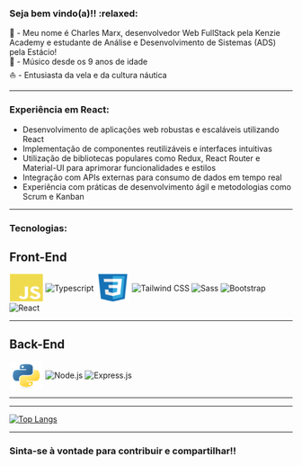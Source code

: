 <h3>Seja bem vindo(a)!!  :relaxed:</h3>

:bookmark_tabs: - Meu nome é Charles Marx, desenvolvedor Web FullStack pela Kenzie Academy e estudante de Análise e Desenvolvimento de Sistemas (ADS) pela Estácio! <br>
:guitar: - Músico desde os 9 anos de idade <br>
:sailboat: - Entusiasta da vela e da cultura náutica

---

<h3>Experiência em React:</h3>

- Desenvolvimento de aplicações web robustas e escaláveis utilizando React
- Implementação de componentes reutilizáveis e interfaces intuitivas
- Utilização de bibliotecas populares como Redux, React Router e Material-UI para aprimorar funcionalidades e estilos
- Integração com APIs externas para consumo de dados em tempo real
- Experiência com práticas de desenvolvimento ágil e metodologias como Scrum e Kanban

---

<h3>Tecnologias:</h3>

<div style="display: inline_block">
  <h2>Front-End</h2>
  
  <img align="center" alt="Js" height="50" width="60" src="https://raw.githubusercontent.com/devicons/devicon/master/icons/javascript/javascript-plain.svg">  
  <img align="center" alt="Typescript" height="50" width="60" src="https://cdn.jsdelivr.net/gh/devicons/devicon/icons/typescript/typescript-original.svg" />
  <img align="center" alt="CSS" height="50" width="60" src="https://raw.githubusercontent.com/devicons/devicon/master/icons/css3/css3-original.svg">   
  <img align="center" alt="Tailwind CSS" height="50" width="60" src="https://cdn.jsdelivr.net/gh/devicons/devicon/icons/tailwindcss/tailwindcss-plain.svg" />
  <img align="center" alt="Sass" height="50" width="60" src="https://cdn.jsdelivr.net/gh/devicons/devicon/icons/sass/sass-original.svg" />
  <img align="center" alt="Bootstrap" height="50" width="60" src="https://cdn.jsdelivr.net/gh/devicons/devicon/icons/bootstrap/bootstrap-original-wordmark.svg" />
  <img align="center" alt="React" height="50" width="60" src="https://cdn.jsdelivr.net/gh/devicons/devicon/icons/react/react-original-wordmark.svg" />

  <hr>
  
  <h2>Back-End</h2>
  
  <img align="center" alt="Python" height="50" width="60" src="https://raw.githubusercontent.com/devicons/devicon/master/icons/python/python-original.svg">
  <img align="center" alt="Node.js" height="50" width="60" src="https://cdn.jsdelivr.net/gh/devicons/devicon/icons/nodejs/nodejs-plain.svg" />
  <img align="center" alt="Express.js" height="50" width="60" src="https://cdn.jsdelivr.net/gh/devicons/devicon/icons/express/express-original.svg" />
  
  <hr>
</div>

---

[![Top Langs](https://github-readme-stats.vercel.app/api/top-langs/?username=Marxsuel&layout=compact)](https://github.com/seu_nome_de_usuario/github-readme-stats)

---

<h3>Sinta-se à vontade para contribuir e compartilhar!!</h3>
